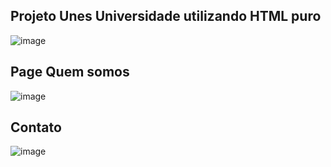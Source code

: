 ## Projeto Unes Universidade utilizando HTML puro
![image](https://user-images.githubusercontent.com/80546584/175648154-9c36a933-e9ff-498c-9c6f-1a3f9422a61b.png)
## Page Quem somos
![image](https://user-images.githubusercontent.com/80546584/175648229-da08e572-73c8-414c-b6f1-915ba3f97e18.png)
## Contato
![image](https://user-images.githubusercontent.com/80546584/175648242-48956082-8624-4b3c-abe5-371f51068865.png)

